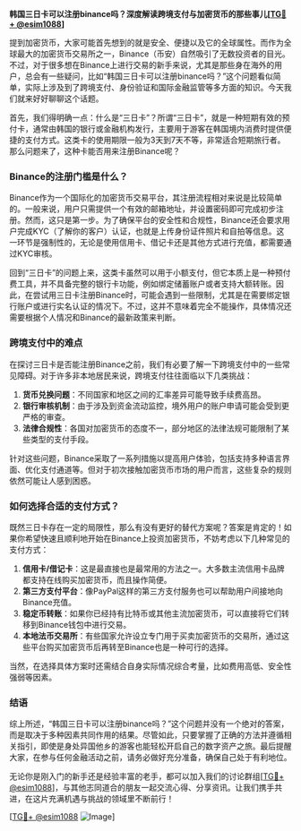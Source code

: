 **韩国三日卡可以注册binance吗？深度解读跨境支付与加密货币的那些事儿[[TG💪+ @esim1088](https://t.me/s/esim1088)]**

提到加密货币，大家可能首先想到的就是安全、便捷以及它的全球属性。而作为全球最大的加密货币交易所之一，Binance（币安）自然吸引了无数投资者的目光。不过，对于很多想在Binance上进行交易的新手来说，尤其是那些身在海外的用户，总会有一些疑问，比如“韩国三日卡可以注册binance吗？”这个问题看似简单，实际上涉及到了跨境支付、身份验证和国际金融监管等多方面的知识。今天我们就来好好聊聊这个话题。

首先，我们得明确一点：什么是“三日卡”？所谓“三日卡”，就是一种短期有效的预付卡，通常由韩国的银行或金融机构发行，主要用于游客在韩国境内消费时提供便捷的支付方式。这类卡的使用期限一般为3天到7天不等，非常适合短期旅行者。那么问题来了，这种卡能否用来注册Binance呢？

### Binance的注册门槛是什么？

Binance作为一个国际化的加密货币交易平台，其注册流程相对来说是比较简单的。一般来说，用户只需提供一个有效的邮箱地址，并设置密码即可完成初步注册。然而，这只是第一步。为了确保平台的安全性和合规性，Binance还会要求用户完成KYC（了解你的客户）认证，也就是上传身份证件照片和自拍等信息。这一环节是强制性的，无论是使用信用卡、借记卡还是其他方式进行充值，都需要通过KYC审核。

回到“三日卡”的问题上来，这类卡虽然可以用于小额支付，但它本质上是一种预付费工具，并不具备完整的银行卡功能，例如绑定储蓄账户或者支持大额转账。因此，在尝试用三日卡注册Binance时，可能会遇到一些限制，尤其是在需要绑定银行账户或进行实名认证的情况下。不过，这并不意味着完全不能操作，具体情况还需要根据个人情况和Binance的最新政策来判断。

### 跨境支付中的难点

在探讨三日卡是否能注册Binance之前，我们有必要了解一下跨境支付中的一些常见障碍。对于许多非本地居民来说，跨境支付往往面临以下几类挑战：

1. **货币兑换问题**：不同国家和地区之间的汇率差异可能导致手续费高昂。
2. **银行审核机制**：由于涉及到资金流动监控，境外用户的账户申请可能会受到更严格的审查。
3. **法律合规性**：各国对加密货币的态度不一，部分地区的法律法规可能限制了某些类型的支付手段。

针对这些问题，Binance采取了一系列措施以提高用户体验，包括支持多种语言界面、优化支付通道等。但对于初次接触加密货币市场的用户而言，这些复杂的规则依然可能让人感到困惑。

### 如何选择合适的支付方式？

既然三日卡存在一定的局限性，那么有没有更好的替代方案呢？答案是肯定的！如果你希望快速且顺利地开始在Binance上投资加密货币，不妨考虑以下几种常见的支付方式：

1. **信用卡/借记卡**：这是最直接也是最常用的方法之一。大多数主流信用卡品牌都支持在线购买加密货币，而且操作简便。
2. **第三方支付平台**：像PayPal这样的第三方支付服务也可以帮助用户间接地向Binance充值。
3. **稳定币转账**：如果你已经持有比特币或其他主流加密货币，可以直接将它们转移到Binance钱包中进行交易。
4. **本地法币交易所**：有些国家允许设立专门用于买卖加密货币的交易所，通过这些平台购买加密货币后再转至Binance也是一种可行的选择。

当然，在选择具体方案时还需结合自身实际情况综合考量，比如费用高低、安全性强弱等因素。

### 结语

综上所述，“韩国三日卡可以注册binance吗？”这个问题并没有一个绝对的答案，而是取决于多种因素共同作用的结果。尽管如此，只要掌握了正确的方法并遵循相关指引，即使是身处异国他乡的游客也能轻松开启自己的数字资产之旅。最后提醒大家，在参与任何金融活动之前，请务必做好充分准备，确保自己处于有利地位。

无论你是刚入门的新手还是经验丰富的老手，都可以加入我们的讨论群组[[TG💪+ @esim1088](https://t.me/s/esim1088)]，与其他志同道合的朋友一起交流心得、分享资讯。让我们携手共进，在这片充满机遇与挑战的领域里不断前行！

[[TG💪+ @esim1088](https://t.me/s/esim1088) ![Image](https://i.postimg.cc/4NQfJmqS/Snipaste-2025-05-13-00-14-12.png)]